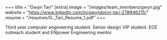 +++
title = "Gwyn Tari"
[extra]
image = "/images/team_members/gwyn.jpg"
website = "https://www.linkedin.com/in/gwyndolyn-tari-278946215/"
resume = "/resumes/G._Tari_Resume_1.pdf"
+++

Third year computer engineering student. Senior design VIP student. ECE outreach student and ENpower Engineering mentor.

